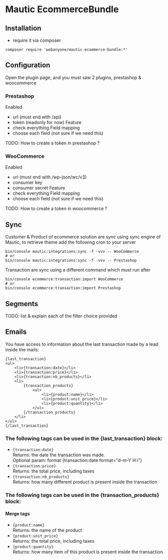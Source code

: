 # Mautic EcommerceBundle

## Installation

- require it via composer
```
composer require 'webanyone/mautic-ecommerce-bundle:*'
```

## Configuration

Open the plugin page, and you must saw 2 plugins, prestashop & woocommerce

### Prestashop

Enabled
- url (must end with /api)
- token (readonly for now)
Feature
- check everything
Field mapping
- choose each field (not sure if we need this)

TODO: How to create a token in prestashop ?

### WooCommerce

Enabled
- url (must end with /wp-json/wc/v3)
- consumer key
- consumer secret
  Feature
- check everything
  Field mapping
- choose each field (not sure if we need this)

TODO: How to create a token in woocommerce ?

## Sync

Customer & Product of ecommerce solution are sync using sync engine of Mautic, to retrieve theme add the following cron to your server

```
bin/console mautic:integrations:sync -f -vvv -- WooCommerce
# or
bin/console mautic:integrations:sync -f -vvv -- Prestashop
```

Transaction are sync using a different command which must run after

```
bin/console ecommerce:transaction:import WooCommerce
# or
bin/console ecommerce:transaction:import Prestashop
```

## Segments

TODO: list & explain each of the filter choice provided

## Emails

You have access to information about the last transaction made by a lead inside the mails:

```
{last_transaction}
<ul>
    <li>{transaction:date}</li>
    <li>{transaction:price}</li>
    <li>{transaction:nb_products}</li>
    <li>
        {transaction_products}
            <ul>
                <li>{product:name}</li>
                <li>{product:unit_price}</li>
                <li>{product:quantity}</li>
            </ul>
        {/transaction_products}
    </li>
</ul>
{/last_transaction}
```

### The following tags can be used in the {last_transaction} block:

- `{transaction:date}`  
   Returns: the date the transaction was made.  
   Optional param: format {transaction:date format="d-m-Y H:i"}
- `{transaction:price}`  
   Returns: the total price, including taxes
- `{transaction:nb_products}`  
   Returns: how many different product is present inside the transaction

### The following tags can be used in the {transaction_products} block:

#### Merge tags

- `{product:name}`  
  Returns: the name of the product
- `{product:unit_price}`  
  Returns: the total price, including taxes
- `{product:quantity}`  
  Returns: how many item of this product is present inside the transaction
